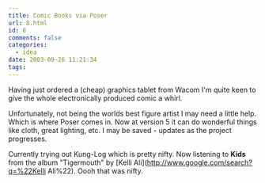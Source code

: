 ```yaml
---
title: Comic Books via Poser
url: 8.html
id: 8
comments: false
categories:
  - idea
date: 2003-09-26 11:21:34
tags:
---
```


Having just ordered a (cheap) graphics tablet from Wacom I'm quite keen to give the whole electronically produced comic a whirl. 

Unfortunately, not being the worlds best figure artist I may need a little help. Which is where Poser comes in. Now at version 5 it can do wonderful things like cloth, great lighting, etc. I may be saved - updates as the project progresses. 

Currently trying out Kung-Log which is pretty nifty. Now listening to **Kids** from the album "Tigermouth" by [Kelli Ali](http://www.google.com/search?q=%22Kelli Ali%22). Oooh that was nifty.